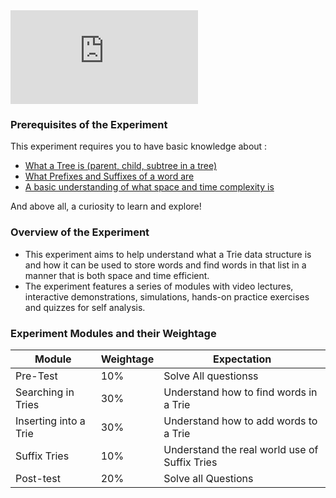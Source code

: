 
<iframe src="https://www.youtube.com/embed/vm49ohZ_jwA" frameborder="0" allow="autoplay; encrypted-media" allowfullscreen></iframe>

### Prerequisites of the Experiment

This experiment requires you to have basic knowledge about :

   - [What a Tree is (parent, child, subtree in a tree)](https://en.wikipedia.org/wiki/Tree_(data_structure))
   - [What Prefixes and Suffixes of a word are](https://www.enchantedlearning.com/grammar/prefixsuffix/index.shtml)
   - [A basic understanding of what space and time complexity is](https://en.wikipedia.org/wiki/Time_complexity)

And above all, a curiosity to learn and explore!

### Overview of the Experiment

   - This experiment aims to help understand what a Trie data structure is and how it can be used to store words and find words in that list in a manner that is both space and time efficient.
  -  The experiment features a series of modules with video lectures, interactive demonstrations, simulations, hands-on practice exercises and quizzes for self analysis.

### Experiment Modules and their Weightage

|Module 	|Weightage 	|Expectation|
|----------------|-------------|------------|
|Pre-Test 	|10% |	Solve All questionss|
|Searching in Tries 	|30% 	|Understand how to find words in a Trie|
|Inserting into a Trie 	|30% 	|Understand how to add words to a Trie|
|Suffix Tries 	|10% |	Understand the real world use of Suffix Tries|
|Post-test 	|20% |	Solve all Questions|
